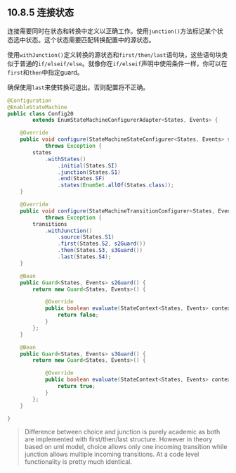 ## 10.8.5 连接状态

连接需要同时在状态和转换中定义以正确工作。使用`junction()`方法标记某个状态选中状态。这个状态需要匹配转换配置中的源状态。

使用`withJunction()`定义转换的源状态和`first/then/last`语句块，这些语句块类似于普通的`if/elseif/else`。就像你在`if/elseif`声明中使用条件一样，你可以在`first`和`then`中指定guard。

确保使用`last`来使转换可退出。否则配置将不正确。

```java
@Configuration
@EnableStateMachine
public class Config20
        extends EnumStateMachineConfigurerAdapter<States, Events> {

    @Override
    public void configure(StateMachineStateConfigurer<States, Events> states)
            throws Exception {
        states
            .withStates()
                .initial(States.SI)
                .junction(States.S1)
                .end(States.SF)
                .states(EnumSet.allOf(States.class));
    }

    @Override
    public void configure(StateMachineTransitionConfigurer<States, Events> transitions)
            throws Exception {
        transitions
            .withJunction()
                .source(States.S1)
                .first(States.S2, s2Guard())
                .then(States.S3, s3Guard())
                .last(States.S4);
    }

    @Bean
    public Guard<States, Events> s2Guard() {
        return new Guard<States, Events>() {

            @Override
            public boolean evaluate(StateContext<States, Events> context) {
                return false;
            }
        };
    }

    @Bean
    public Guard<States, Events> s3Guard() {
        return new Guard<States, Events>() {

            @Override
            public boolean evaluate(StateContext<States, Events> context) {
                return true;
            }
        };
    }

}
```

> Difference between choice and junction is purely academic as both are implemented with first/then/last structure. However in theory based on uml model, choice allows only one incoming transition while junction allows multiple incoming transitions. At a code level functionality is pretty much identical.
